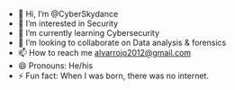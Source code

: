 - 👋 Hi, I’m @CyberSkydance
- 👀 I’m interested in Security
- 🌱 I’m currently learning Cybersecurity
- 💞️ I’m looking to collaborate on Data analysis & forensics
- 📫 How to reach me alvarrojo2012@gmail.com
- 😄 Pronouns: He/his
- ⚡ Fun fact: When I was born, there was no internet.

<!---
CyberSkydance/CyberSkydance is a ✨ special ✨ repository because its `README.md` (this file) appears on your GitHub profile.
You can click the Preview link to take a look at your changes.
--->
